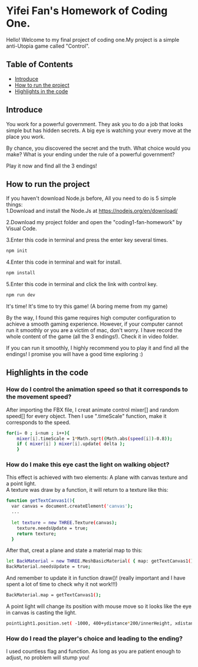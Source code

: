 # Yifei Fan's Homework of Coding One.
Hello! Welcome to my final project of coding one.My project is a simple anti-Utopia game called "Control".  
## Table of Contents

- [Introduce](#introduce)
- [How to run the project](#how-to-run-the-project)
- [Highlights in the code](#highlights-in-the-code)

## Introduce

You work for a powerful government. They ask you to do a job that looks simple but has hidden secrets. A big eye is watching your every move at the place you work.  

By chance, you discovered the secret and the truth. What choice would you make? What is your ending under the rule of a powerful government?  

Play it now and find all the 3 endings!

## How to run the project

If you haven't download Node.js before, All you need to do is 5 simple things:  
1.Download and install the Node.Js at https://nodejs.org/en/download/  
  
2.Download my project folder and open the "coding1-fan-homework" by Visual Code.  
  
3.Enter this code in terminal and press the enter key several times.
```sh
npm init
```
4.Enter this code in terminal and wait for install.
```sh
npm install
```
5.Enter this code in terminal and click the link with control key.
```sh
npm run dev
```
It's time! It's time to try this game! (A boring meme from my game)  
  
By the way, I found this game requires high computer configuration to achieve a smooth gaming experience. However, if your computer cannot run it smoothly or you are a victim of mac, don't worry. I have record the whole content of the game (all the 3 endings!). Check it in video folder.  
  
If you can run it smoothly, I highly recommend you to play it and find all the endings! I promise you will have a good time exploring :)

## Highlights in the code

### How do I control the animation speed so that it corresponds to the movement speed?  
After importing the FBX file, I creat animate control mixer[] and random speed[] for every object. Then I use ".timeScale" function, make it corresponds to the speed.
```sh
for(i= 0 ; i<num ; i++){
    mixer[i].timeScale = 1*Math.sqrt((Math.abs(speed[i])-0.8));
    if ( mixer[i] ) mixer[i].update( delta );
    }    
```
  
### How do I make this eye cast the light on walking object?  
This effect is achieved with two elements: A plane with canvas texture and a point light.  
A texture was draw by a function, it will return to a texture like this:
```sh
function getTextCanvas1(){ 
  var canvas = document.createElement('canvas');
  ...
          
  let texture = new THREE.Texture(canvas);
	texture.needsUpdate = true;
	return texture;
  }
```
After that, creat a plane and state a material map to this:
```sh
let BackMaterial = new THREE.MeshBasicMaterial( { map: getTextCanvas1() } ) ;
BackMaterial.needsUpdate = true;
```
And remember to update it in function draw()! (really important and I have spent a lot of time to check why it not work!!!)
```sh
BackMaterial.map = getTextCanvas1();
```
A point light will change its position with mouse move so it looks like the eye in canvas is casting the light.
```sh
pointLight1.position.set( -1000, 400+ydistance*200/innerHeight, xdistance*2000/innerWidth );
```

### How do I read the player's choice and leading to the ending?  
I used countless flag and function. As long as you are patient enough to adjust, no problem will stump you!

